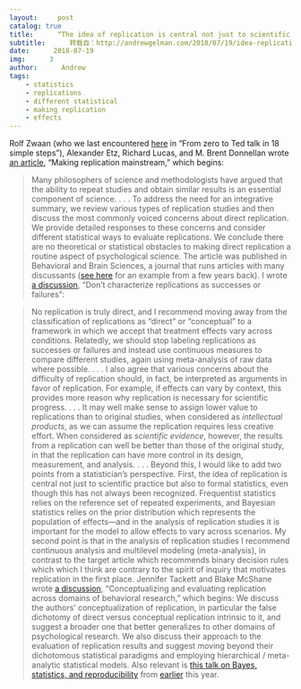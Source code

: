 ```yaml
---
layout:     post
catalog: true
title:      “The idea of replication is central not just to scientific practice but also to formal statistics . . . Frequentist statistics relies on the reference set of repeated experiments, and Bayesian statistics relies on the prior distribution which represents the population of effects.”
subtitle:      转载自：http://andrewgelman.com/2018/07/19/idea-replication-central-not-just-scientific-practice-also-formal-statistics-frequentist-statistics-relies-reference-set-repeated-experiments-bayesian-statist/
date:      2018-07-19
img:      3
author:      Andrew
tags:
    - statistics
    - replications
    - different statistical
    - making replication
    - effects
---
```


Rolf Zwaan (who we last encountered [here](http://andrewgelman.com/2016/11/18/rolf-zwaan-explains-the-surefire-way-to-write-a-paper-for-ppnas-psychological-science-etc) in “From zero to Ted talk in 18 simple steps”), Alexander Etz, Richard Lucas, and M. Brent Donnellan wrote [an article](https://www.cambridge.org/core/journals/behavioral-and-brain-sciences/article/making-replication-mainstream/2E3D8805BF34927A76B963C7BBE36AC7), “Making replication mainstream,” which begins:
> Many philosophers of science and methodologists have argued that the ability to repeat studies and obtain similar results is an essential component of science. . . . To address the need for an integrative summary, we review various types of replication studies and then discuss the most commonly voiced concerns about direct replication. We provide detailed responses to these concerns and consider different statistical ways to evaluate replications. We conclude there are no theoretical or statistical obstacles to making direct replication a routine aspect of psychological science.
The article was published in Behavioral and Brain Sciences, a journal that runs articles with many discussants ([see here](http://andrewgelman.com/2005/03/16/learning_from_s) for an example from a few years back).
I wrote [a discussion](http://www.stat.columbia.edu/~gelman/research/published/Making_Replication_Mainstream_gelman_comment.pdf), “Don’t characterize replications as successes or failures”:

> No replication is truly direct, and I recommend moving away from the classification of replications as “direct” or “conceptual” to a framework in which we accept that treatment effects vary across conditions. Relatedly, we should stop labeling replications as successes or failures and instead use continuous measures to compare different studies, again using meta-analysis of raw data where possible. . . .
I also agree that various concerns about the difficulty of replication should, in fact, be interpreted as arguments in favor of replication. For example, if effects can vary by context, this provides more reason why replication is necessary for scientific progress. . . .
It may well make sense to assign lower value to replications than to original studies, when considered as *intellectual products*, as we can assume the replication requires less creative effort. When considered as *scientific evidence*, however, the results from a replication can well be better than those of the original study, in that the replication can have more control in its design, measurement, and analysis. . . .
Beyond this, I would like to add two points from a statistician’s perspective.
First, the idea of replication is central not just to scientific practice but also to formal statistics, even though this has not always been recognized. Frequentist statistics relies on the reference set of repeated experiments, and Bayesian statistics relies on the prior distribution which represents the population of effects—and in the analysis of replication studies it is important for the model to allow effects to vary across scenarios.
My second point is that in the analysis of replication studies I recommend continuous analysis and multilevel modeling (meta-analysis), in contrast to the target article which recommends binary decision rules which which I think are contrary to the spirit of inquiry that motivates replication in the first place.
Jennifer Tackett and Blake McShane wrote [a discussion](https://arxiv.org/abs/1801.05049), “Conceptualizing and evaluating replication across domains of behavioral research,” which begins:
> We discuss the authors’ conceptualization of replication, in particular the false dichotomy of direct versus conceptual replication intrinsic to it, and suggest a broader one that better generalizes to other domains of psychological research. We also discuss their approach to the evaluation of replication results and suggest moving beyond their dichotomous statistical paradigms and employing hierarchical / meta-analytic statistical models.
Also relevant is [this talk on Bayes, statistics, and reproducibility](https://www.youtube.com/watch?v=xgUBdi2wcDI) from [earlier](http://andrewgelman.com/2018/01/24/bayes-statistics-reproducibility-talk-rutgers-430pm-mon-29-jan-2018) this year.

